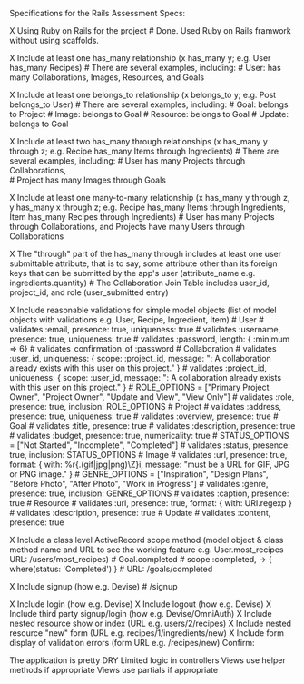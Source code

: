 Specifications for the Rails Assessment
Specs:

X    Using Ruby on Rails for the project
        # Done. Used Ruby on Rails framwork without using scaffolds.

X    Include at least one has_many relationship (x has_many y; e.g. User has_many Recipes)
        # There are several examples, including:
            # User: has many Collaborations, Images, Resources, and Goals

X    Include at least one belongs_to relationship (x belongs_to y; e.g. Post belongs_to User)
        # There are several examples, including:
            # Goal: belongs to Project
            # Image: belongs to Goal
            # Resource: belongs to Goal
            # Update: belongs to Goal

X    Include at least two has_many through relationships (x has_many y through z; e.g. Recipe has_many                  Items through Ingredients)
        # There are several examples, including:
            # User has many Projects through Collaborations,  
            # Project has many Images through Goals


X    Include at least one many-to-many relationship (x has_many y through z, y has_many x through z; e.g.               Recipe has_many Items through Ingredients, Item has_many Recipes through Ingredients)
        #  User has many Projects through Collaborations, and Projects have many Users through Collaborations

X    The "through" part of the has_many through includes at least one user submittable attribute, that is               to say, some attribute other than its foreign keys that can be submitted by the app's user                          (attribute_name e.g. ingredients.quantity)
        # The Collaboration Join Table includes user_id, project_id, and role (user_submitted entry)

X    Include reasonable validations for simple model objects (list of model objects with validations e.g.               User, Recipe, Ingredient, Item)
        # User
            # validates :email, presence: true, uniqueness: true
            # validates :username, presence: true, uniqueness: true
            # validates :password, length: { :minimum => 6}
            # validates_confirmation_of :password
        # Collaboration
            # validates :user_id, uniqueness: { scope: :project_id, message: ": A collaboration already exists with this user on this project." }
            # validates :project_id, uniqueness: { scope: :user_id, message: ": A collaboration already exists with this user on this project." }
            # ROLE_OPTIONS = ["Primary Project Owner", "Project Owner", "Update and View", "View Only"]
            # validates :role, presence: true, inclusion: ROLE_OPTIONS
        # Project
            # validates :address, presence: true, uniqueness: true
            # validates :overview, presence: true
        # Goal
            # validates :title, presence: true
            # validates :description, presence: true
            # validates :budget, presence: true, numericality: true
            # STATUS_OPTIONS = ["Not Started", "Incomplete", "Completed"]
            # validates :status, presence: true, inclusion: STATUS_OPTIONS
        # Image
            # validates :url, presence: true, format: { with: %r{.(gif|jpg|png)\Z}i, message: "must be a URL for GIF, JPG or PNG image." }
            # GENRE_OPTIONS = ["Inspiration", "Design Plans", "Before Photo", "After Photo", "Work in Progress"]
            # validates :genre, presence: true, inclusion: GENRE_OPTIONS
            # validates :caption, presence: true
        # Resource
            # validates :url, presence: true, format: { with: URI.regexp }
            # validates :description, presence: true
        # Update
            # validates :content, presence: true

X    Include a class level ActiveRecord scope method (model object & class method name and URL to see the               working feature e.g. User.most_recipes URL: /users/most_recipes)
        # Goal.completed
            # scope :completed, -> { where(status: 'Completed') }
            # URL: /goals/completed

X    Include signup (how e.g. Devise)
        # /signup
        
X    Include login (how e.g. Devise)
X    Include logout (how e.g. Devise)
X    Include third party signup/login (how e.g. Devise/OmniAuth)
X    Include nested resource show or index (URL e.g. users/2/recipes)
X    Include nested resource "new" form (URL e.g. recipes/1/ingredients/new)
X    Include form display of validation errors (form URL e.g. /recipes/new)
Confirm:

 The application is pretty DRY
 Limited logic in controllers
 Views use helper methods if appropriate
 Views use partials if appropriate